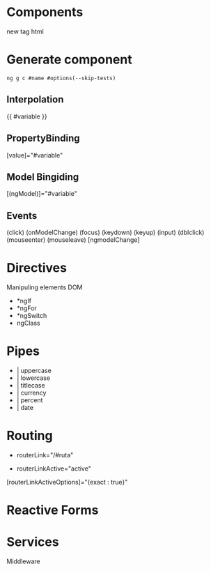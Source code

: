 # Components
new tag html

# Generate component
`ng g c #name #options(--skip-tests)`

## Interpolation
{{ #variable }}

## PropertyBinding
[value]="#variable"
## Model Bingiding
[(ngModel)]="#variable"

## Events
(click)
(onModelChange)
(focus)
(keydown)
(keyup)
(input)
(dblclick)
(mouseenter)
(mouseleave)
[ngmodelChange]

# Directives
Manipuling elements DOM
* *ngIf
* *ngFor
* *ngSwitch
* ngClass

# Pipes
* | uppercase
* | lowercase
* | titlecase
* | currency
* | percent
* | date

# Routing

* routerLink="/#ruta"

* routerLinkActive="active"

[routerLinkActiveOptions]="{exact : true}"

# Reactive Forms

# Services
Middleware 